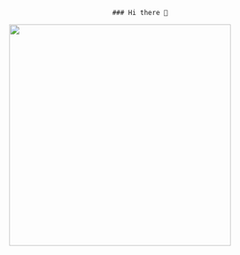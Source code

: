                               ### Hi there 👋

<img style="width: 400px;" src="https://i.giphy.com/media/26xBzu2ogAunL19hS/giphy.webp" />

